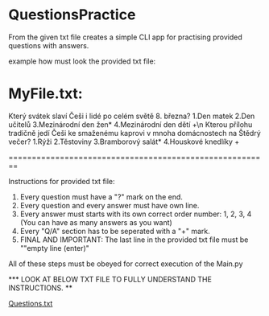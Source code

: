 # QuestionsPractice
From the given txt file creates a simple CLI app for practising provided questions with answers.

example how must look the provided txt file:

MyFile.txt:
========================================================
Který svátek slaví Češi i lidé po celém světě 8. března?
1.Den matek
2.Den učitelů
3.Mezinárodní den žen*
4.Mezinárodní den dětí
+\n
Kterou přílohu tradičně jedí Češi ke smaženému kaprovi v mnoha domácnostech na Štědrý večer?
1.Rýži
2.Těstoviny
3.Bramborový salát*
4.Houskové knedlíky
+

========================================================

Instructions for provided txt file:
1) Every question must have a "?" mark on the end.
2) Every question and every answer must have own line.
3) Every answer must starts with its own correct order number: 1, 2, 3, 4 (You can have as many answers as you want)
4) Every "Q/A" section has to be seperated with a "+" mark.
5) FINAL AND IMPORTANT: The last line in the provided txt file must be ""empty line (enter)"

All of these steps must be obeyed for correct execution of the Main.py

*** LOOK AT BELOW TXT FILE TO FULLY UNDERSTAND THE INSTRUCTIONS. **

[Questions.txt](https://github.com/Basic1299/QuestionsPractice/files/10776885/Questions.txt)

